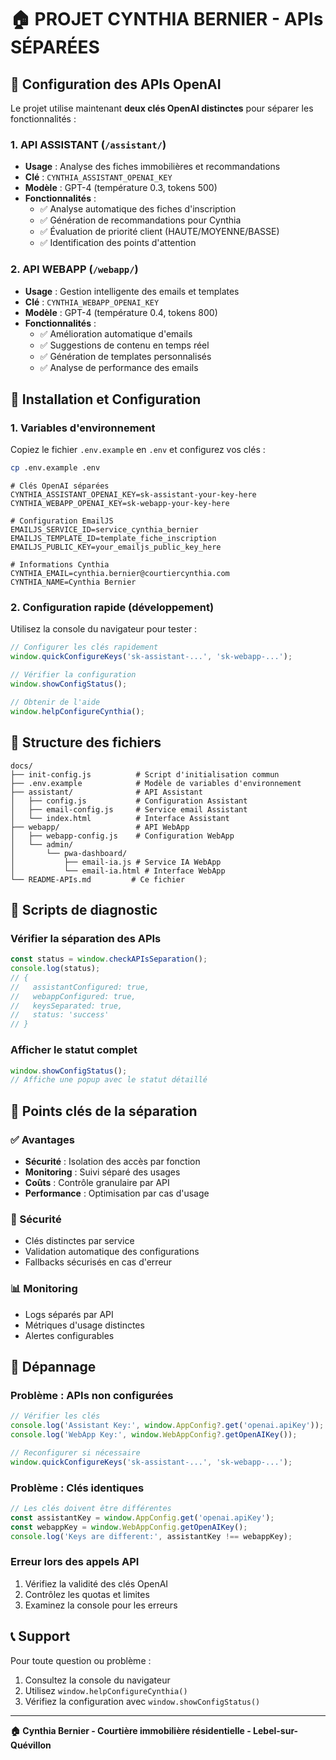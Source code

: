 # 🏠 PROJET CYNTHIA BERNIER - APIs SÉPARÉES

## 🔑 Configuration des APIs OpenAI

Le projet utilise maintenant **deux clés OpenAI distinctes** pour séparer les fonctionnalités :

### 1. **API ASSISTANT** (`/assistant/`)
- **Usage** : Analyse des fiches immobilières et recommandations
- **Clé** : `CYNTHIA_ASSISTANT_OPENAI_KEY`
- **Modèle** : GPT-4 (température 0.3, tokens 500)
- **Fonctionnalités** :
  - ✅ Analyse automatique des fiches d'inscription
  - ✅ Génération de recommandations pour Cynthia
  - ✅ Évaluation de priorité client (HAUTE/MOYENNE/BASSE)
  - ✅ Identification des points d'attention

### 2. **API WEBAPP** (`/webapp/`)  
- **Usage** : Gestion intelligente des emails et templates
- **Clé** : `CYNTHIA_WEBAPP_OPENAI_KEY`
- **Modèle** : GPT-4 (température 0.4, tokens 800)
- **Fonctionnalités** :
  - ✅ Amélioration automatique d'emails
  - ✅ Suggestions de contenu en temps réel
  - ✅ Génération de templates personnalisés
  - ✅ Analyse de performance des emails

## 🚀 Installation et Configuration

### 1. Variables d'environnement
Copiez le fichier `.env.example` en `.env` et configurez vos clés :

```bash
cp .env.example .env
```

```env
# Clés OpenAI séparées
CYNTHIA_ASSISTANT_OPENAI_KEY=sk-assistant-your-key-here
CYNTHIA_WEBAPP_OPENAI_KEY=sk-webapp-your-key-here

# Configuration EmailJS
EMAILJS_SERVICE_ID=service_cynthia_bernier
EMAILJS_TEMPLATE_ID=template_fiche_inscription
EMAILJS_PUBLIC_KEY=your_emailjs_public_key_here

# Informations Cynthia
CYNTHIA_EMAIL=cynthia.bernier@courtiercynthia.com
CYNTHIA_NAME=Cynthia Bernier
```

### 2. Configuration rapide (développement)
Utilisez la console du navigateur pour tester :

```javascript
// Configurer les clés rapidement
window.quickConfigureKeys('sk-assistant-...', 'sk-webapp-...');

// Vérifier la configuration
window.showConfigStatus();

// Obtenir de l'aide
window.helpConfigureCynthia();
```

## 📁 Structure des fichiers

```
docs/
├── init-config.js          # Script d'initialisation commun
├── .env.example            # Modèle de variables d'environnement
├── assistant/              # API Assistant
│   ├── config.js           # Configuration Assistant
│   ├── email-config.js     # Service email Assistant
│   └── index.html          # Interface Assistant
├── webapp/                 # API WebApp
│   ├── webapp-config.js    # Configuration WebApp
│   └── admin/
│       └── pwa-dashboard/
│           ├── email-ia.js # Service IA WebApp
│           └── email-ia.html # Interface WebApp
└── README-APIs.md         # Ce fichier
```

## 🔧 Scripts de diagnostic

### Vérifier la séparation des APIs
```javascript
const status = window.checkAPIsSeparation();
console.log(status);
// {
//   assistantConfigured: true,
//   webappConfigured: true, 
//   keysSeparated: true,
//   status: 'success'
// }
```

### Afficher le statut complet
```javascript
window.showConfigStatus();
// Affiche une popup avec le statut détaillé
```

## 🎯 Points clés de la séparation

### ✅ Avantages
- **Sécurité** : Isolation des accès par fonction
- **Monitoring** : Suivi séparé des usages
- **Coûts** : Contrôle granulaire par API
- **Performance** : Optimisation par cas d'usage

### 🔐 Sécurité
- Clés distinctes par service
- Validation automatique des configurations
- Fallbacks sécurisés en cas d'erreur

### 📊 Monitoring
- Logs séparés par API
- Métriques d'usage distinctes
- Alertes configurables

## 🚨 Dépannage

### Problème : APIs non configurées
```javascript
// Vérifier les clés
console.log('Assistant Key:', window.AppConfig?.get('openai.apiKey'));
console.log('WebApp Key:', window.WebAppConfig?.getOpenAIKey());

// Reconfigurer si nécessaire
window.quickConfigureKeys('sk-assistant-...', 'sk-webapp-...');
```

### Problème : Clés identiques
```javascript
// Les clés doivent être différentes
const assistantKey = window.AppConfig.get('openai.apiKey');
const webappKey = window.WebAppConfig.getOpenAIKey();
console.log('Keys are different:', assistantKey !== webappKey);
```

### Erreur lors des appels API
1. Vérifiez la validité des clés OpenAI
2. Contrôlez les quotas et limites
3. Examinez la console pour les erreurs

## 📞 Support

Pour toute question ou problème :
1. Consultez la console du navigateur
2. Utilisez `window.helpConfigureCynthia()` 
3. Vérifiez la configuration avec `window.showConfigStatus()`

---

**🏠 Cynthia Bernier - Courtière immobilière résidentielle - Lebel-sur-Quévillon**
